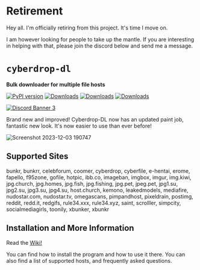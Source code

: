 # Retirement

Hey all. I'm officially retiring from this project. It's time I move on.

I am however looking for people to take up the mantle. If you are interesting in helping with that, please join the discord below and send me a message.



# `cyberdrop-dl`

**Bulk downloader for multiple file hosts**

[![PyPI version](https://badge.fury.io/py/cyberdrop-dl.svg)](https://badge.fury.io/py/cyberdrop-dl)
[![Downloads](https://static.pepy.tech/badge/cyberdrop-dl)](https://pepy.tech/project/cyberdrop-dl)
[![Downloads](https://static.pepy.tech/badge/cyberdrop-dl/month)](https://pepy.tech/project/cyberdrop-dl)
[![Downloads](https://static.pepy.tech/badge/cyberdrop-dl/week)](https://pepy.tech/project/cyberdrop-dl)

[![Discord Banner 3](https://discordapp.com/api/guilds/1070206871564197908/widget.png?style=banner3)](https://discord.com/invite/kbZCxz22Qp)

Brand new and improved! Cyberdrop-DL now has an updated paint job, fantastic new look. It's now easier to use than ever before!

![Screenshot 2023-12-03 190747](https://github.com/Jules-WinnfieldX/CyberDropDownloader/assets/61347133/aa6b7e21-a039-42e9-9308-ca62750a49cf)

## Supported Sites

bunkr, bunkrr, celebforum, coomer, cyberdrop, cyberfile,
e-hentai, erome, fapello, f95zone, gofile, hotpic,
ibb.co, imageban, imgbox, imgur, img.kiwi, jpg.church,
jpg.homes, jpg.fish, jpg.fishing, jpg.pet, jpeg.pet,
jpg1.su, jpg2.su, jpg3.su, jpg4.su, host.church, kemono,
leakedmodels, mediafire, nudostar.com, nudostar.tv,
omegascans, pimpandhost, pixeldrain, postimg, reddit,
redd.it, redgifs, rule34.xxx, rule34.xyz, saint,
scrolller, simpcity, socialmediagirls, toonily, xbunker,
xbunkr

## Installation and More Information

Read the [Wiki!](https://jules-winnfieldx.gitbook.io/cyberdrop-dl/)

You can find how to install the program and how to use it there. You can also find a list of supported hosts, and frequently asked questions.


